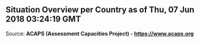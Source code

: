 ## Situation Overview per Country as of Thu, 07 Jun 2018 03:24:19 GMT

Source: **ACAPS (Assessment Capacities Project) - https://www.acaps.org**